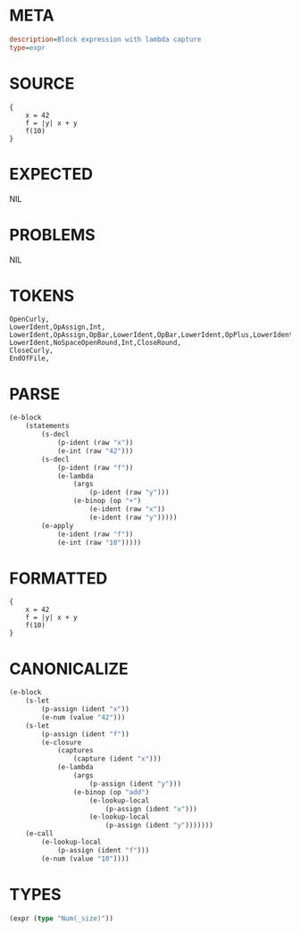 # META
~~~ini
description=Block expression with lambda capture
type=expr
~~~
# SOURCE
~~~roc
{
    x = 42
    f = |y| x + y
    f(10)
}
~~~
# EXPECTED
NIL
# PROBLEMS
NIL
# TOKENS
~~~zig
OpenCurly,
LowerIdent,OpAssign,Int,
LowerIdent,OpAssign,OpBar,LowerIdent,OpBar,LowerIdent,OpPlus,LowerIdent,
LowerIdent,NoSpaceOpenRound,Int,CloseRound,
CloseCurly,
EndOfFile,
~~~
# PARSE
~~~clojure
(e-block
	(statements
		(s-decl
			(p-ident (raw "x"))
			(e-int (raw "42")))
		(s-decl
			(p-ident (raw "f"))
			(e-lambda
				(args
					(p-ident (raw "y")))
				(e-binop (op "+")
					(e-ident (raw "x"))
					(e-ident (raw "y")))))
		(e-apply
			(e-ident (raw "f"))
			(e-int (raw "10")))))
~~~
# FORMATTED
~~~roc
{
	x = 42
	f = |y| x + y
	f(10)
}
~~~
# CANONICALIZE
~~~clojure
(e-block
	(s-let
		(p-assign (ident "x"))
		(e-num (value "42")))
	(s-let
		(p-assign (ident "f"))
		(e-closure
			(captures
				(capture (ident "x")))
			(e-lambda
				(args
					(p-assign (ident "y")))
				(e-binop (op "add")
					(e-lookup-local
						(p-assign (ident "x")))
					(e-lookup-local
						(p-assign (ident "y")))))))
	(e-call
		(e-lookup-local
			(p-assign (ident "f")))
		(e-num (value "10"))))
~~~
# TYPES
~~~clojure
(expr (type "Num(_size)"))
~~~

